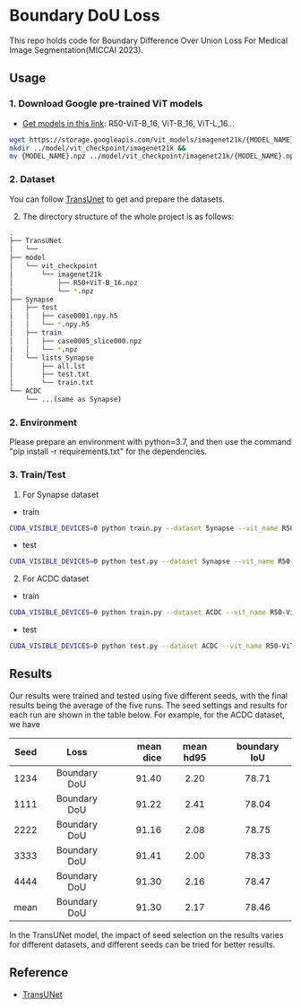 # Boundary DoU Loss
This repo holds code for Boundary Difference Over Union Loss For Medical Image Segmentation(MICCAI 2023).

## Usage

### 1. Download Google pre-trained ViT models
* [Get models in this link](https://console.cloud.google.com/storage/vit_models/): R50-ViT-B_16, ViT-B_16, ViT-L_16...
```bash
wget https://storage.googleapis.com/vit_models/imagenet21k/{MODEL_NAME}.npz &&
mkdir ../model/vit_checkpoint/imagenet21k &&
mv {MODEL_NAME}.npz ../model/vit_checkpoint/imagenet21k/{MODEL_NAME}.npz
```

### 2. Dataset
You can follow [TransUnet](https://github.com/Beckschen/TransUNet/blob/main/datasets/README.md) to get and prepare the datasets.

2. The directory structure of the whole project is as follows:

```bash
.
├── TransUNet
│   └── 
├── model
│   └── vit_checkpoint
│       └── imagenet21k
│           ├── R50+ViT-B_16.npz
│           └── *.npz
├── Synapse
│   ├── test
│   │   ├── case0001.npy.h5
│   │   └── *.npy.h5
│   ├── train
│   │   ├── case0005_slice000.npz
│   │   └── *.npz
│   └── lists_Synapse
│       ├── all.lst
│       ├── test.txt
│       └── train.txt
└── ACDC
    └── ...(same as Synapse)
```

### 2. Environment
Please prepare an environment with python=3.7, and then use the command "pip install -r requirements.txt" for the dependencies.

### 3. Train/Test
1. For Synapse dataset
* train
```bash
CUDA_VISIBLE_DEVICES=0 python train.py --dataset Synapse --vit_name R50-ViT-B_16
```

* test
```bash
CUDA_VISIBLE_DEVICES=0 python test.py --dataset Synapse --vit_name R50-ViT-B_16 --is_savenii
```

2. For ACDC dataset
* train
```bash
CUDA_VISIBLE_DEVICES=0 python train.py --dataset ACDC --vit_name R50-ViT-B_16
```

* test
```bash
CUDA_VISIBLE_DEVICES=0 python test.py --dataset ACDC --vit_name R50-ViT-B_16 --is_savenii
```

## Results
Our results were trained and tested using five different seeds, with the final results being the average of the five runs. The seed settings and results for each run are shown in the table below. For example, for the ACDC dataset, we have

| Seed | Loss | mean dice | mean hd95 | boundary IoU| 
| - | :-: | -: | :-: | :-: |
| 1234 | Boundary DoU| 91.40 | 2.20 | 78.71 |
| 1111 | Boundary DoU | 91.22 | 2.41 | 78.04 |
| 2222 | Boundary DoU | 91.16 | 2.08 | 78.75 |
| 3333 | Boundary DoU | 91.41 | 2.00 | 78.33 |
| 4444 | Boundary DoU | 91.30 | 2.16 | 78.47 |
| mean | Boundary DoU | 91.30 | 2.17 | 78.46 |

In the TransUNet model, the impact of seed selection on the results varies for different datasets, and different seeds can be tried for better results.

## Reference
* [TransUNet](https://github.com/Beckschen/TransUNet)


